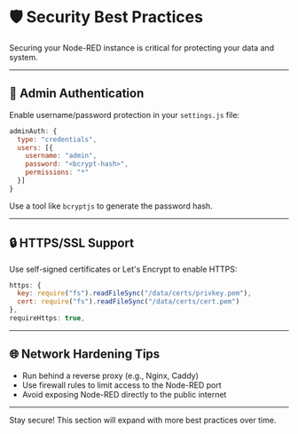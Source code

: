 # 🛡️ Security Best Practices

Securing your Node-RED instance is critical for protecting your data and system.

---

## 🔑 Admin Authentication

Enable username/password protection in your `settings.js` file:

```js
adminAuth: {
  type: "credentials",
  users: [{
    username: "admin",
    password: "<bcrypt-hash>",
    permissions: "*"
  }]
}
```

Use a tool like `bcryptjs` to generate the password hash.

---

## 🔒 HTTPS/SSL Support

Use self-signed certificates or Let's Encrypt to enable HTTPS:

```js
https: {
  key: require("fs").readFileSync("/data/certs/privkey.pem"),
  cert: require("fs").readFileSync("/data/certs/cert.pem")
},
requireHttps: true,
```

---

## 🌐 Network Hardening Tips

- Run behind a reverse proxy (e.g., Nginx, Caddy)
- Use firewall rules to limit access to the Node-RED port
- Avoid exposing Node-RED directly to the public internet

---

Stay secure! This section will expand with more best practices over time.

